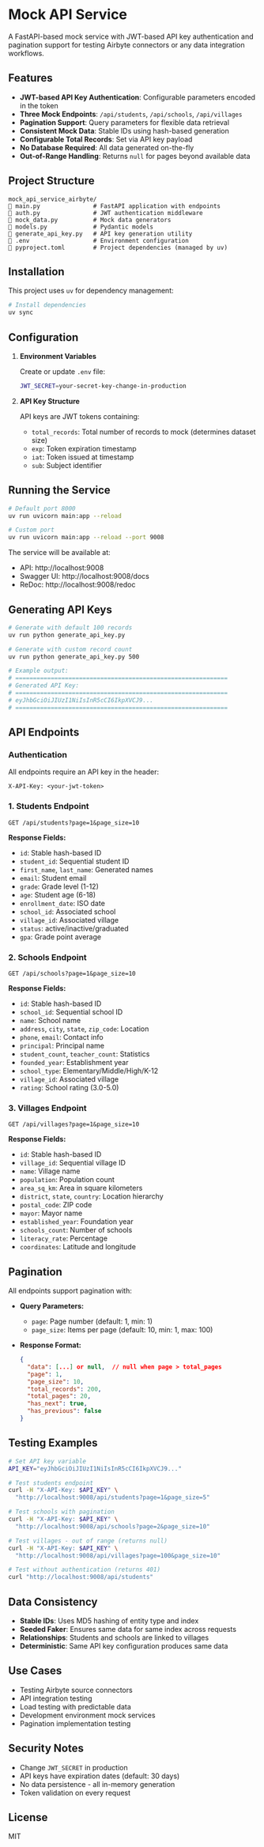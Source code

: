 # Mock API Service

A FastAPI-based mock service with JWT-based API key authentication and pagination support for testing Airbyte connectors or any data integration workflows.

## Features

- **JWT-based API Key Authentication**: Configurable parameters encoded in the token
- **Three Mock Endpoints**: `/api/students`, `/api/schools`, `/api/villages`
- **Pagination Support**: Query parameters for flexible data retrieval
- **Consistent Mock Data**: Stable IDs using hash-based generation
- **Configurable Total Records**: Set via API key payload
- **No Database Required**: All data generated on-the-fly
- **Out-of-Range Handling**: Returns `null` for pages beyond available data

## Project Structure

```
mock_api_service_airbyte/
   main.py               # FastAPI application with endpoints
   auth.py               # JWT authentication middleware
   mock_data.py          # Mock data generators
   models.py             # Pydantic models
   generate_api_key.py   # API key generation utility
   .env                  # Environment configuration
   pyproject.toml        # Project dependencies (managed by uv)
```

## Installation

This project uses `uv` for dependency management:

```bash
# Install dependencies
uv sync
```

## Configuration

1. **Environment Variables**

   Create or update `.env` file:
   ```bash
   JWT_SECRET=your-secret-key-change-in-production
   ```

2. **API Key Structure**

   API keys are JWT tokens containing:
   - `total_records`: Total number of records to mock (determines dataset size)
   - `exp`: Token expiration timestamp
   - `iat`: Token issued at timestamp
   - `sub`: Subject identifier

## Running the Service

```bash
# Default port 8000
uv run uvicorn main:app --reload

# Custom port
uv run uvicorn main:app --reload --port 9008
```

The service will be available at:
- API: http://localhost:9008
- Swagger UI: http://localhost:9008/docs
- ReDoc: http://localhost:9008/redoc

## Generating API Keys

```bash
# Generate with default 100 records
uv run python generate_api_key.py

# Generate with custom record count
uv run python generate_api_key.py 500

# Example output:
# ============================================================
# Generated API Key:
# ============================================================
# eyJhbGciOiJIUzI1NiIsInR5cCI6IkpXVCJ9...
# ============================================================
```

## API Endpoints

### Authentication
All endpoints require an API key in the header:
```
X-API-Key: <your-jwt-token>
```

### 1. Students Endpoint
```http
GET /api/students?page=1&page_size=10
```

**Response Fields:**
- `id`: Stable hash-based ID
- `student_id`: Sequential student ID
- `first_name`, `last_name`: Generated names
- `email`: Student email
- `grade`: Grade level (1-12)
- `age`: Student age (6-18)
- `enrollment_date`: ISO date
- `school_id`: Associated school
- `village_id`: Associated village
- `status`: active/inactive/graduated
- `gpa`: Grade point average

### 2. Schools Endpoint
```http
GET /api/schools?page=1&page_size=10
```

**Response Fields:**
- `id`: Stable hash-based ID
- `school_id`: Sequential school ID
- `name`: School name
- `address`, `city`, `state`, `zip_code`: Location
- `phone`, `email`: Contact info
- `principal`: Principal name
- `student_count`, `teacher_count`: Statistics
- `founded_year`: Establishment year
- `school_type`: Elementary/Middle/High/K-12
- `village_id`: Associated village
- `rating`: School rating (3.0-5.0)

### 3. Villages Endpoint
```http
GET /api/villages?page=1&page_size=10
```

**Response Fields:**
- `id`: Stable hash-based ID
- `village_id`: Sequential village ID
- `name`: Village name
- `population`: Population count
- `area_sq_km`: Area in square kilometers
- `district`, `state`, `country`: Location hierarchy
- `postal_code`: ZIP code
- `mayor`: Mayor name
- `established_year`: Foundation year
- `schools_count`: Number of schools
- `literacy_rate`: Percentage
- `coordinates`: Latitude and longitude

## Pagination

All endpoints support pagination with:

- **Query Parameters:**
  - `page`: Page number (default: 1, min: 1)
  - `page_size`: Items per page (default: 10, min: 1, max: 100)

- **Response Format:**
  ```json
  {
    "data": [...] or null,  // null when page > total_pages
    "page": 1,
    "page_size": 10,
    "total_records": 200,
    "total_pages": 20,
    "has_next": true,
    "has_previous": false
  }
  ```

## Testing Examples

```bash
# Set API key variable
API_KEY="eyJhbGciOiJIUzI1NiIsInR5cCI6IkpXVCJ9..."

# Test students endpoint
curl -H "X-API-Key: $API_KEY" \
  "http://localhost:9008/api/students?page=1&page_size=5"

# Test schools with pagination
curl -H "X-API-Key: $API_KEY" \
  "http://localhost:9008/api/schools?page=2&page_size=10"

# Test villages - out of range (returns null)
curl -H "X-API-Key: $API_KEY" \
  "http://localhost:9008/api/villages?page=100&page_size=10"

# Test without authentication (returns 401)
curl "http://localhost:9008/api/students"
```

## Data Consistency

- **Stable IDs**: Uses MD5 hashing of entity type and index
- **Seeded Faker**: Ensures same data for same index across requests
- **Relationships**: Students and schools are linked to villages
- **Deterministic**: Same API key configuration produces same data

## Use Cases

- Testing Airbyte source connectors
- API integration testing
- Load testing with predictable data
- Development environment mock services
- Pagination implementation testing

## Security Notes

- Change `JWT_SECRET` in production
- API keys have expiration dates (default: 30 days)
- No data persistence - all in-memory generation
- Token validation on every request

## License

MIT